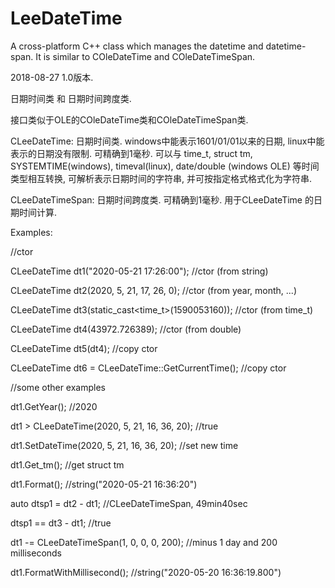 # LeeDateTime
A cross-platform C++ class which manages the datetime and datetime-span. It is similar to COleDateTime and COleDateTimeSpan.

2018-08-27 1.0版本.

日期时间类 和 日期时间跨度类.

接口类似于OLE的COleDateTime类和COleDateTimeSpan类.

CLeeDateTime: 日期时间类. windows中能表示1601/01/01以来的日期, linux中能表示的日期没有限制. 可精确到1毫秒. 
可以与 time_t, struct tm, SYSTEMTIME(windows), timeval(linux), date/double (windows OLE) 等时间类型相互转换, 可解析表示日期时间的字符串, 并可按指定格式格式化为字符串.

CLeeDateTimeSpan: 日期时间跨度类. 可精确到1毫秒. 用于CLeeDateTime 的日期时间计算.

Examples:

//ctor

CLeeDateTime dt1("2020-05-21 17:26:00");                 //ctor (from string)

CLeeDateTime dt2(2020, 5, 21, 17, 26, 0);                //ctor (from year, month, ...)

CLeeDateTime dt3(static_cast<time_t>(1590053160));       //ctor (from time_t)

CLeeDateTime dt4(43972.726389);                          //ctor (from double)

CLeeDateTime dt5(dt4);                                   //copy ctor

CLeeDateTime dt6 = CLeeDateTime::GetCurrentTime();       //copy ctor


//some other examples

dt1.GetYear();                                           //2020

dt1 > CLeeDateTime(2020, 5, 21, 16, 36, 20);             //true

dt1.SetDateTime(2020, 5, 21, 16, 36, 20);                //set new time

dt1.Get_tm();                                            //get struct tm

dt1.Format();                                            //string("2020-05-21 16:36:20")

auto dtsp1 = dt2 - dt1;                                  //CLeeDateTimeSpan, 49min40sec

dtsp1 == dt3 - dt1;                                      //true

dt1 -= CLeeDateTimeSpan(1, 0, 0, 0, 200);                //minus 1 day and 200 milliseconds

dt1.FormatWithMillisecond();                             //string("2020-05-20 16:36:19.800")

